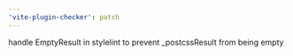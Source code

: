 ```yaml
---
'vite-plugin-checker': patch
---
```


handle EmptyResult in stylelint to prevent _postcssResult from being empty
